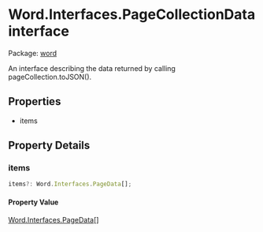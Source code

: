 # Word.Interfaces.PageCollectionData interface

Package: [word](/en-us/javascript/api/word)

An interface describing the data returned by calling pageCollection.toJSON().

## Properties

- items

## Property Details

### items

```typescript
items?: Word.Interfaces.PageData[];
```

#### Property Value

[Word.Interfaces.PageData](/en-us/javascript/api/word/word.interfaces.pagedata)[]